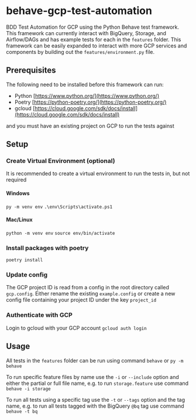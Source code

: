 # behave-gcp-test-automation
BDD Test Automation for GCP using the Python Behave test framework. 
This framework can currently interact with BigQuery, Storage, and Airflow/DAGs and has example tests for each in the `features` folder. 
This framework can be easily expanded to interact with more GCP services and components by building out the `features/environment.py` file.
  
  
## Prerequisites
The following need to be installed before this framework can run: 
- Python [https://www.python.org/](https://www.python.org/)
- Poetry [https://python-poetry.org/](https://python-poetry.org/)
- gcloud [https://cloud.google.com/sdk/docs/install](https://cloud.google.com/sdk/docs/install)

and you must have an existing project on GCP to run the tests against  
  
  
## Setup

### Create Virtual Environment (optional)
It is recommended to create a virtual environment to run the tests in, but not required

#### Windows 
```py -m venv env```
```.\env\Scripts\activate.ps1```

#### Mac/Linux
```python -m venv env```
```source env/bin/activate``` 


### Install packages with poetry
```poetry install``` 
  

### Update config
The GCP project ID is read from a config in the root directory called `gcp.config`. Either rename the existing `example.config` or create a new config file containing your project ID under the key `project_id`
  

### Authenticate with GCP
Login to gcloud with your GCP account
```gcloud auth login```
  
  
## Usage 
All tests in the `features` folder can be run using command
```behave``` or ```py -m behave```
  
To run specific feature files by name use the `-i` or `--include` option and either the partial or full file name, e.g. to run `storage.feature` use command 
```behave -i storage```

To run all tests using a specific tag use the `-t` or `--tags` option and the tag name, e.g. to run all tests tagged with the BigQuery `@bq` tag use command 
```behave -t bq```